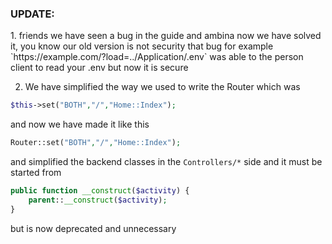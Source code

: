 <h3> UPDATE: </h3>
1. friends we have seen a bug in the guide and ambina now we have solved it, 
you know our old version is not security that bug for example `https://example.com/?load=../Application/.env` was able to the person client to read your .env but now it is secure 

2. We have simplified the way we used to write the Router which was 
```php
$this->set("BOTH","/","Home::Index");
```
and now we have made it like this
```php
Router::set("BOTH","/","Home::Index");
```
and simplified the backend classes in the `Controllers/*` side and it must be started from

```php
public function __construct($activity) {
    parent::__construct($activity);
}
```
but is now deprecated and unnecessary